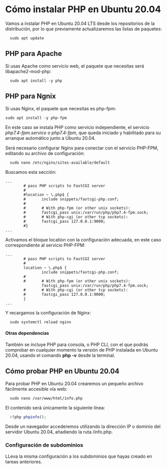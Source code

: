 # Cómo instalar PHP en Ubuntu 20.04

  Vamos a instalar PHP en Ubuntu 20.04 LTS desde los repositorios de la distribución, por lo que previamente actualizaremos las listas de paquetes:

  ```console
    sudo apt update
  ```

## PHP para Apache

  Si usas Apache como servicio web, el paquete que necesitas será libapache2-mod-php:

  ```console
    sudo apt install -y php
  ```

## PHP para Ngnix

  Si usas Nginx, el paquete que necesitas es php-fpm:

  ```console
  sudo apt install -y php-fpm
  ```
  En este caso se instala PHP como servicio independiente, el servicio _php7.4-fpm.service o php7.4-fpm_, que queda iniciado y habilitado para su arranque automático junto a Ubuntu 20.04.

  Será necesario configurar Nginx para conectar con el servicio PHP-FPM, editando su archivo de configuración:

  ```console
    sudo nano /etc/nginx/sites-available/default
  ```

  Buscamos esta sección:

```
...
        # pass PHP scripts to FastCGI server
        #
        #location ~ \.php$ {
        #       include snippets/fastcgi-php.conf;
        #
        #       # With php-fpm (or other unix sockets):
        #       fastcgi_pass unix:/var/run/php/php7.4-fpm.sock;
        #       # With php-cgi (or other tcp sockets):
        #       fastcgi_pass 127.0.0.1:9000;
        #}
...

```
  Activamos el bloque location con la configuración adecuada, en este caso correspondiente al servicio PHP-FPM:
```
...
        # pass PHP scripts to FastCGI server
        #
        location ~ \.php$ {
                include snippets/fastcgi-php.conf;
        #
        #       # With php-fpm (or other unix sockets):
                fastcgi_pass unix:/var/run/php/php7.4-fpm.sock;
        #       # With php-cgi (or other tcp sockets):
        #       fastcgi_pass 127.0.0.1:9000;
        }
...
```
  Y recargamos la configuración de Nginx:

```console
  sudo systemctl reload nginx
```

#### Otras dependencias

  También se incluye PHP para consola, o PHP CLI, con el que podrás comprobar en cualquier momento la versión de PHP instalada en Ubuntu 20.04, usando el comando __php -v__ desde la terminal.

## Cómo probar PHP en Ubuntu 20.04

  Para probar PHP en Ubuntu 20.04 crearemos un pequeño archivo fácilmente accesible vía web:

```console
  sudo nano /var/www/html/info.php
```

  El contenido será únicamente la siguiente línea:

```php
  <?php phpinfo();
```

  Desde un navegador accederemos utilizando la dirección IP o dominio del servidor Ubuntu 20.04, añadiendo la ruta /info.php.

### Configuración de subdominios

  LLeva la misma configuración a los subdominios que hayas creado en tareas anteriores.
